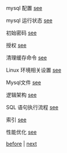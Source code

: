 mysql 配置 [see](12/1.md)  

mysql 运行状态 [see](12/8.md)  

初始密码 [see](12/2.md)  

授权 [see](12/3.md)  

清理缓存命令 [see](12/9.md)  

Linux 环境相关设置 [see](12/4.md)  

Mysql文件 [see](12/5.md)  

逻辑架构 [see](12/6.md)  

SQL 语句执行流程 [see](12/7.md)  

索引 [see](12/10.md)  

性能优化 [see](12/11.md)  

[before](11.md) | [next](13.md)  